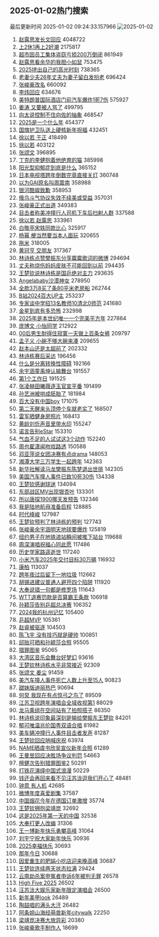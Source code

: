 ## 2025-01-02热门搜索 
最后更新时间 2025-01-02 09:24:33.157966 
![2025-01-02](https://imgs-storage.s3.us-east-005.backblazeb2.com/20250102/2025-01-02.png?versionId=4_z8fbbed132d73df8689c40f13_f11339083fc2b12af_d20250102_m012432_c005_v0501018_t0012_u01735781072735) 
1. [赵露思发长文回应](https://s.weibo.com/weibo?q=%E8%B5%B5%E9%9C%B2%E6%80%9D%E5%8F%91%E9%95%BF%E6%96%87%E5%9B%9E%E5%BA%94&t=31&band_rank=1&Refer=top) 4048722
1. [上2休1再上2好潮](https://s.weibo.com/weibo?q=%23%E4%B8%8A2%E4%BC%911%E5%86%8D%E4%B8%8A2%E5%A5%BD%E6%BD%AE%23&t=31&band_rank=1&Refer=top) 2175817
1. [超市因员工集体盗窃亏损200万倒闭](https://s.weibo.com/weibo?q=%23%E8%B6%85%E5%B8%82%E5%9B%A0%E5%91%98%E5%B7%A5%E9%9B%86%E4%BD%93%E7%9B%97%E7%AA%83%E4%BA%8F%E6%8D%9F200%E4%B8%87%E5%80%92%E9%97%AD%23&t=31&band_rank=4&Refer=top) 861949
1. [赵露思看余华的我胆小如鼠](https://s.weibo.com/weibo?q=%23%E8%B5%B5%E9%9C%B2%E6%80%9D%E7%9C%8B%E4%BD%99%E5%8D%8E%E7%9A%84%E6%88%91%E8%83%86%E5%B0%8F%E5%A6%82%E9%BC%A0%23&t=31&band_rank=2&Refer=top) 753475
1. [2025拼出自己的高光时刻](https://s.weibo.com/weibo?q=%232025%E6%8B%BC%E5%87%BA%E8%87%AA%E5%B7%B1%E7%9A%84%E9%AB%98%E5%85%89%E6%97%B6%E5%88%BB%23&t=31&band_rank=3&Refer=top) 738365
1. [老妻少夫26年丈夫为妻子留白发扮老](https://s.weibo.com/weibo?q=%23%E8%80%81%E5%A6%BB%E5%B0%91%E5%A4%AB26%E5%B9%B4%E4%B8%88%E5%A4%AB%E4%B8%BA%E5%A6%BB%E5%AD%90%E7%95%99%E7%99%BD%E5%8F%91%E6%89%AE%E8%80%81%23&t=31&band_rank=2&Refer=top) 696424
1. [张峻豪改名](https://s.weibo.com/weibo?q=%23%E5%BC%A0%E5%B3%BB%E8%B1%AA%E6%94%B9%E5%90%8D%23&t=31&band_rank=2&Refer=top) 660092
1. [李炜回应](https://s.weibo.com/weibo?q=%23%E6%9D%8E%E7%82%9C%E5%9B%9E%E5%BA%94%23&t=31&band_rank=4&Refer=top) 634676
1. [美特朗普国际酒店门前汽车爆炸1死7伤](https://s.weibo.com/weibo?q=%23%E7%BE%8E%E7%89%B9%E6%9C%97%E6%99%AE%E5%9B%BD%E9%99%85%E9%85%92%E5%BA%97%E9%97%A8%E5%89%8D%E6%B1%BD%E8%BD%A6%E7%88%86%E7%82%B81%E6%AD%BB7%E4%BC%A4%23&t=31&band_rank=5&Refer=top) 575927
1. [姜涛 又要被人骂了](https://s.weibo.com/weibo?q=%E5%A7%9C%E6%B6%9B%20%E5%8F%88%E8%A6%81%E8%A2%AB%E4%BA%BA%E9%AA%82%E4%BA%86&t=31&band_rank=6&Refer=top) 499795
1. [向太说控制不住向佐的抽象](https://s.weibo.com/weibo?q=%E5%90%91%E5%A4%AA%E8%AF%B4%E6%8E%A7%E5%88%B6%E4%B8%8D%E4%BD%8F%E5%90%91%E4%BD%90%E7%9A%84%E6%8A%BD%E8%B1%A1&t=31&band_rank=7&Refer=top) 468547
1. [2025是一个什么年](https://s.weibo.com/weibo?q=%232025%E6%98%AF%E4%B8%80%E4%B8%AA%E4%BB%80%E4%B9%88%E5%B9%B4%23&t=31&band_rank=9&Refer=top) 454377
1. [国旗护卫队送上硬核新年祝福](https://s.weibo.com/weibo?q=%23%E5%9B%BD%E6%97%97%E6%8A%A4%E5%8D%AB%E9%98%9F%E9%80%81%E4%B8%8A%E7%A1%AC%E6%A0%B8%E6%96%B0%E5%B9%B4%E7%A5%9D%E7%A6%8F%23&t=31&band_rank=10&Refer=top) 432451
1. [徐以若 于正](https://s.weibo.com/weibo?q=%E5%BE%90%E4%BB%A5%E8%8B%A5%20%E4%BA%8E%E6%AD%A3&t=31&band_rank=11&Refer=top) 418499
1. [徐以若](https://s.weibo.com/weibo?q=%E5%BE%90%E4%BB%A5%E8%8B%A5&t=31&band_rank=12&Refer=top) 403122
1. [张颂文](https://s.weibo.com/weibo?q=%E5%BC%A0%E9%A2%82%E6%96%87&t=31&band_rank=13&Refer=top) 396895
1. [丁克的李健抱着他绝育的猫](https://s.weibo.com/weibo?q=%E4%B8%81%E5%85%8B%E7%9A%84%E6%9D%8E%E5%81%A5%E6%8A%B1%E7%9D%80%E4%BB%96%E7%BB%9D%E8%82%B2%E7%9A%84%E7%8C%AB&t=31&band_rank=12&Refer=top) 385998
1. [阳光型抑郁症到底是什么](https://s.weibo.com/weibo?q=%23%E9%98%B3%E5%85%89%E5%9E%8B%E6%8A%91%E9%83%81%E7%97%87%E5%88%B0%E5%BA%95%E6%98%AF%E4%BB%80%E4%B9%88%23&t=31&band_rank=5&Refer=top) 365152
1. [日本电视塔跨年倒数完竟直接关灯](https://s.weibo.com/weibo?q=%23%E6%97%A5%E6%9C%AC%E7%94%B5%E8%A7%86%E5%A1%94%E8%B7%A8%E5%B9%B4%E5%80%92%E6%95%B0%E5%AE%8C%E7%AB%9F%E7%9B%B4%E6%8E%A5%E5%85%B3%E7%81%AF%23&t=31&band_rank=6&Refer=top) 360748
1. [以为GAI原名叫周震南](https://s.weibo.com/weibo?q=%E4%BB%A5%E4%B8%BAGAI%E5%8E%9F%E5%90%8D%E5%8F%AB%E5%91%A8%E9%9C%87%E5%8D%97&t=31&band_rank=14&Refer=top) 358988
1. [银河酷娱致歉](https://s.weibo.com/weibo?q=%23%E9%93%B6%E6%B2%B3%E9%85%B7%E5%A8%B1%E8%87%B4%E6%AD%89%23&t=31&band_rank=7&Refer=top) 358953
1. [俄乌斗气协议失效不续美或受益](https://s.weibo.com/weibo?q=%23%E4%BF%84%E4%B9%8C%E6%96%97%E6%B0%94%E5%8D%8F%E8%AE%AE%E5%A4%B1%E6%95%88%E4%B8%8D%E7%BB%AD%E7%BE%8E%E6%88%96%E5%8F%97%E7%9B%8A%23&t=31&band_rank=15&Refer=top) 357031
1. [张峻豪正式出道](https://s.weibo.com/weibo?q=%23%E5%BC%A0%E5%B3%BB%E8%B1%AA%E6%AD%A3%E5%BC%8F%E5%87%BA%E9%81%93%23&t=31&band_rank=8&Refer=top) 349383
1. [目击者称美冲撞行人司机下车后扫射人群](https://s.weibo.com/weibo?q=%23%E7%9B%AE%E5%87%BB%E8%80%85%E7%A7%B0%E7%BE%8E%E5%86%B2%E6%92%9E%E8%A1%8C%E4%BA%BA%E5%8F%B8%E6%9C%BA%E4%B8%8B%E8%BD%A6%E5%90%8E%E6%89%AB%E5%B0%84%E4%BA%BA%E7%BE%A4%23&t=31&band_rank=10&Refer=top) 337588
1. [徐以若 赵露思](https://s.weibo.com/weibo?q=%E5%BE%90%E4%BB%A5%E8%8B%A5%20%E8%B5%B5%E9%9C%B2%E6%80%9D&t=31&band_rank=11&Refer=top) 333961
1. [白敬亭宋轶同款比心](https://s.weibo.com/weibo?q=%23%E7%99%BD%E6%95%AC%E4%BA%AD%E5%AE%8B%E8%BD%B6%E5%90%8C%E6%AC%BE%E6%AF%94%E5%BF%83%23&t=31&band_rank=13&Refer=top) 325917
1. [杨幂 梗当然要当本人面玩](https://s.weibo.com/weibo?q=%E6%9D%A8%E5%B9%82%20%E6%A2%97%E5%BD%93%E7%84%B6%E8%A6%81%E5%BD%93%E6%9C%AC%E4%BA%BA%E9%9D%A2%E7%8E%A9&t=31&band_rank=14&Refer=top) 320655
1. [拖米](https://s.weibo.com/weibo?q=%E6%8B%96%E7%B1%B3&t=31&band_rank=15&Refer=top) 318005
1. [黄冠亨 交朋友](https://s.weibo.com/weibo?q=%E9%BB%84%E5%86%A0%E4%BA%A8%20%E4%BA%A4%E6%9C%8B%E5%8F%8B&t=31&band_rank=17&Refer=top) 317367
1. [林诗栋点赞樊振东分享霉霉歌词的微博](https://s.weibo.com/weibo?q=%23%E6%9E%97%E8%AF%97%E6%A0%8B%E7%82%B9%E8%B5%9E%E6%A8%8A%E6%8C%AF%E4%B8%9C%E5%88%86%E4%BA%AB%E9%9C%89%E9%9C%89%E6%AD%8C%E8%AF%8D%E7%9A%84%E5%BE%AE%E5%8D%9A%23&t=31&band_rank=18&Refer=top) 294694
1. [丈夫称烧伤妈妈皮肤不可能回到以前](https://s.weibo.com/weibo?q=%23%E4%B8%88%E5%A4%AB%E7%A7%B0%E7%83%A7%E4%BC%A4%E5%A6%88%E5%A6%88%E7%9A%AE%E8%82%A4%E4%B8%8D%E5%8F%AF%E8%83%BD%E5%9B%9E%E5%88%B0%E4%BB%A5%E5%89%8D%23&t=31&band_rank=31&Refer=top) 294435
1. [王楚钦说林诗栋是国乒绝对主力](https://s.weibo.com/weibo?q=%23%E7%8E%8B%E6%A5%9A%E9%92%A6%E8%AF%B4%E6%9E%97%E8%AF%97%E6%A0%8B%E6%98%AF%E5%9B%BD%E4%B9%92%E7%BB%9D%E5%AF%B9%E4%B8%BB%E5%8A%9B%23&t=31&band_rank=18&Refer=top) 293635
1. [Angelababy沙漠神女](https://s.weibo.com/weibo?q=%23Angelababy%E6%B2%99%E6%BC%A0%E7%A5%9E%E5%A5%B3%23&t=31&band_rank=16&Refer=top) 278950
1. [全款3万8买了条80平米老房船](https://s.weibo.com/weibo?q=%E5%85%A8%E6%AC%BE3%E4%B8%878%E4%B9%B0%E4%BA%86%E6%9D%A180%E5%B9%B3%E7%B1%B3%E8%80%81%E6%88%BF%E8%88%B9&t=31&band_rank=19&Refer=top) 262744
1. [B站2024百大UP主](https://s.weibo.com/weibo?q=%23B%E7%AB%992024%E7%99%BE%E5%A4%A7UP%E4%B8%BB%23&t=31&band_rank=17&Refer=top) 253237
1. [专家谈中学招13名教师10清北0师范](https://s.weibo.com/weibo?q=%23%E4%B8%93%E5%AE%B6%E8%B0%88%E4%B8%AD%E5%AD%A6%E6%8B%9B13%E5%90%8D%E6%95%99%E5%B8%8810%E6%B8%85%E5%8C%970%E5%B8%88%E8%8C%83%23&t=31&band_rank=17&Refer=top) 241680
1. [金星到底有多恐怖](https://s.weibo.com/weibo?q=%E9%87%91%E6%98%9F%E5%88%B0%E5%BA%95%E6%9C%89%E5%A4%9A%E6%81%90%E6%80%96&t=31&band_rank=22&Refer=top) 232998
1. [2025年是本世纪唯一一个完美平方年](https://s.weibo.com/weibo?q=2025%E5%B9%B4%E6%98%AF%E6%9C%AC%E4%B8%96%E7%BA%AA%E5%94%AF%E4%B8%80%E4%B8%80%E4%B8%AA%E5%AE%8C%E7%BE%8E%E5%B9%B3%E6%96%B9%E5%B9%B4&t=31&band_rank=19&Refer=top) 227864
1. [庞博文 小怡同学](https://s.weibo.com/weibo?q=%E5%BA%9E%E5%8D%9A%E6%96%87%20%E5%B0%8F%E6%80%A1%E5%90%8C%E5%AD%A6&t=31&band_rank=20&Refer=top) 212922
1. [00后男生耐得住寂寞一天做上百条女裤](https://s.weibo.com/weibo?q=%2300%E5%90%8E%E7%94%B7%E7%94%9F%E8%80%90%E5%BE%97%E4%BD%8F%E5%AF%82%E5%AF%9E%E4%B8%80%E5%A4%A9%E5%81%9A%E4%B8%8A%E7%99%BE%E6%9D%A1%E5%A5%B3%E8%A3%A4%23&t=31&band_rank=21&Refer=top) 209797
1. [孟子义 小碗不够大碗来凑](https://s.weibo.com/weibo?q=%E5%AD%9F%E5%AD%90%E4%B9%89%20%E5%B0%8F%E7%A2%97%E4%B8%8D%E5%A4%9F%E5%A4%A7%E7%A2%97%E6%9D%A5%E5%87%91&t=31&band_rank=23&Refer=top) 209655
1. [赵本山还是太超前了](https://s.weibo.com/weibo?q=%E8%B5%B5%E6%9C%AC%E5%B1%B1%E8%BF%98%E6%98%AF%E5%A4%AA%E8%B6%85%E5%89%8D%E4%BA%86&t=31&band_rank=22&Refer=top) 202332
1. [林诗栋赛后采访](https://s.weibo.com/weibo?q=%E6%9E%97%E8%AF%97%E6%A0%8B%E8%B5%9B%E5%90%8E%E9%87%87%E8%AE%BF&t=31&band_rank=25&Refer=top) 196456
1. [什么是分离转换性障碍](https://s.weibo.com/weibo?q=%23%E4%BB%80%E4%B9%88%E6%98%AF%E5%88%86%E7%A6%BB%E8%BD%AC%E6%8D%A2%E6%80%A7%E9%9A%9C%E7%A2%8D%23&t=31&band_rank=26&Refer=top) 192166
1. [余宇涵童禹坤认输舞台](https://s.weibo.com/weibo?q=%23%E4%BD%99%E5%AE%87%E6%B6%B5%E7%AB%A5%E7%A6%B9%E5%9D%A4%E8%AE%A4%E8%BE%93%E8%88%9E%E5%8F%B0%23&t=31&band_rank=23&Refer=top) 191557
1. [第1个工作日](https://s.weibo.com/weibo?q=%23%E7%AC%AC1%E4%B8%AA%E5%B7%A5%E4%BD%9C%E6%97%A5%23&t=31&band_rank=27&Refer=top) 191525
1. [张凌赫田曦薇逐玉官宣平番](https://s.weibo.com/weibo?q=%23%E5%BC%A0%E5%87%8C%E8%B5%AB%E7%94%B0%E6%9B%A6%E8%96%87%E9%80%90%E7%8E%89%E5%AE%98%E5%AE%A3%E5%B9%B3%E7%95%AA%23&t=31&band_rank=28&Refer=top) 191499
1. [孙艺洲被哄成胚胎了](https://s.weibo.com/weibo?q=%E5%AD%99%E8%89%BA%E6%B4%B2%E8%A2%AB%E5%93%84%E6%88%90%E8%83%9A%E8%83%8E%E4%BA%86&t=31&band_rank=29&Refer=top) 181984
1. [百大没有中国boy](https://s.weibo.com/weibo?q=%23%E7%99%BE%E5%A4%A7%E6%B2%A1%E6%9C%89%E4%B8%AD%E5%9B%BDboy%23&t=31&band_rank=30&Refer=top) 171075
1. [第二天醒来头顶停个车就老实了](https://s.weibo.com/weibo?q=%E7%AC%AC%E4%BA%8C%E5%A4%A9%E9%86%92%E6%9D%A5%E5%A4%B4%E9%A1%B6%E5%81%9C%E4%B8%AA%E8%BD%A6%E5%B0%B1%E8%80%81%E5%AE%9E%E4%BA%86&t=31&band_rank=31&Refer=top) 168507
1. [雷军晒健身房照片](https://s.weibo.com/weibo?q=%23%E9%9B%B7%E5%86%9B%E6%99%92%E5%81%A5%E8%BA%AB%E6%88%BF%E7%85%A7%E7%89%87%23&t=31&band_rank=32&Refer=top) 168413
1. [黄龄刘忻声音里带水印](https://s.weibo.com/weibo?q=%23%E9%BB%84%E9%BE%84%E5%88%98%E5%BF%BB%E5%A3%B0%E9%9F%B3%E9%87%8C%E5%B8%A6%E6%B0%B4%E5%8D%B0%23&t=31&band_rank=24&Refer=top) 155247
1. [诺言告别eStar](https://s.weibo.com/weibo?q=%23%E8%AF%BA%E8%A8%80%E5%91%8A%E5%88%ABeStar%23&t=31&band_rank=25&Refer=top) 153310
1. [气血不足的人试试这3个动作](https://s.weibo.com/weibo?q=%23%E6%B0%94%E8%A1%80%E4%B8%8D%E8%B6%B3%E7%9A%84%E4%BA%BA%E8%AF%95%E8%AF%95%E8%BF%993%E4%B8%AA%E5%8A%A8%E4%BD%9C%23&t=31&band_rank=26&Refer=top) 152240
1. [周也翟潇闻吻戏路透](https://s.weibo.com/weibo?q=%E5%91%A8%E4%B9%9F%E7%BF%9F%E6%BD%87%E9%97%BB%E5%90%BB%E6%88%8F%E8%B7%AF%E9%80%8F&t=31&band_rank=27&Refer=top) 150588
1. [邓亚萍说女团决赛有点drama](https://s.weibo.com/weibo?q=%23%E9%82%93%E4%BA%9A%E8%90%8D%E8%AF%B4%E5%A5%B3%E5%9B%A2%E5%86%B3%E8%B5%9B%E6%9C%89%E7%82%B9drama%23&t=31&band_rank=34&Refer=top) 148053
1. [湘潭大学三万学生一起跨年](https://s.weibo.com/weibo?q=%23%E6%B9%98%E6%BD%AD%E5%A4%A7%E5%AD%A6%E4%B8%89%E4%B8%87%E5%AD%A6%E7%94%9F%E4%B8%80%E8%B5%B7%E8%B7%A8%E5%B9%B4%23&t=31&band_rank=35&Refer=top) 142363
1. [新华社解读马龙樊振东陈梦退出世排](https://s.weibo.com/weibo?q=%23%E6%96%B0%E5%8D%8E%E7%A4%BE%E8%A7%A3%E8%AF%BB%E9%A9%AC%E9%BE%99%E6%A8%8A%E6%8C%AF%E4%B8%9C%E9%99%88%E6%A2%A6%E9%80%80%E5%87%BA%E4%B8%96%E6%8E%92%23&t=31&band_rank=36&Refer=top) 142305
1. [美国汽车撞人事件已致10死30伤](https://s.weibo.com/weibo?q=%23%E7%BE%8E%E5%9B%BD%E6%B1%BD%E8%BD%A6%E6%92%9E%E4%BA%BA%E4%BA%8B%E4%BB%B6%E5%B7%B2%E8%87%B410%E6%AD%BB30%E4%BC%A4%23&t=31&band_rank=28&Refer=top) 134338
1. [王楚钦感谢球迷](https://s.weibo.com/weibo?q=%E7%8E%8B%E6%A5%9A%E9%92%A6%E6%84%9F%E8%B0%A2%E7%90%83%E8%BF%B7&t=31&band_rank=29&Refer=top) 134094
1. [东部战区MV出现银杏叶](https://s.weibo.com/weibo?q=%23%E4%B8%9C%E9%83%A8%E6%88%98%E5%8C%BAMV%E5%87%BA%E7%8E%B0%E9%93%B6%E6%9D%8F%E5%8F%B6%23&t=31&band_rank=30&Refer=top) 133301
1. [所以唐探1900哪天发预告](https://s.weibo.com/weibo?q=%E6%89%80%E4%BB%A5%E5%94%90%E6%8E%A21900%E5%93%AA%E5%A4%A9%E5%8F%91%E9%A2%84%E5%91%8A&t=31&band_rank=39&Refer=top) 132346
1. [我是陆地航母准备启程](https://s.weibo.com/weibo?q=%23%E6%88%91%E6%98%AF%E9%99%86%E5%9C%B0%E8%88%AA%E6%AF%8D%E5%87%86%E5%A4%87%E5%90%AF%E7%A8%8B%23&t=31&band_rank=40&Refer=top) 128885
1. [时代峰峻](https://s.weibo.com/weibo?q=%E6%97%B6%E4%BB%A3%E5%B3%B0%E5%B3%BB&t=31&band_rank=32&Refer=top) 127987
1. [王楚钦预判了林诗栋的预判](https://s.weibo.com/weibo?q=%23%E7%8E%8B%E6%A5%9A%E9%92%A6%E9%A2%84%E5%88%A4%E4%BA%86%E6%9E%97%E8%AF%97%E6%A0%8B%E7%9A%84%E9%A2%84%E5%88%A4%23&t=31&band_rank=33&Refer=top) 127743
1. [张峻豪余宇涵明天地球要爆炸](https://s.weibo.com/weibo?q=%23%E5%BC%A0%E5%B3%BB%E8%B1%AA%E4%BD%99%E5%AE%87%E6%B6%B5%E6%98%8E%E5%A4%A9%E5%9C%B0%E7%90%83%E8%A6%81%E7%88%86%E7%82%B8%23&t=31&band_rank=34&Refer=top) 125819
1. [纽约男子在地铁进站瞬间被推下站台](https://s.weibo.com/weibo?q=%23%E7%BA%BD%E7%BA%A6%E7%94%B7%E5%AD%90%E5%9C%A8%E5%9C%B0%E9%93%81%E8%BF%9B%E7%AB%99%E7%9E%AC%E9%97%B4%E8%A2%AB%E6%8E%A8%E4%B8%8B%E7%AB%99%E5%8F%B0%23&t=31&band_rank=35&Refer=top) 119688
1. [周深演唱祝福心同此愿](https://s.weibo.com/weibo?q=%23%E5%91%A8%E6%B7%B1%E6%BC%94%E5%94%B1%E7%A5%9D%E7%A6%8F%E5%BF%83%E5%90%8C%E6%AD%A4%E6%84%BF%23&t=31&band_rank=36&Refer=top) 117486
1. [历史学家路遥逝世](https://s.weibo.com/weibo?q=%23%E5%8E%86%E5%8F%B2%E5%AD%A6%E5%AE%B6%E8%B7%AF%E9%81%A5%E9%80%9D%E4%B8%96%23&t=31&band_rank=43&Refer=top) 117240
1. [小米汽车2025年交付目标30万辆](https://s.weibo.com/weibo?q=%23%E5%B0%8F%E7%B1%B3%E6%B1%BD%E8%BD%A62025%E5%B9%B4%E4%BA%A4%E4%BB%98%E7%9B%AE%E6%A0%8730%E4%B8%87%E8%BE%86%23&t=31&band_rank=44&Refer=top) 116932
1. [康柏](https://s.weibo.com/weibo?q=%E5%BA%B7%E6%9F%8F&t=31&band_rank=37&Refer=top) 113037
1. [跨年夜过后留下一地垃圾](https://s.weibo.com/weibo?q=%23%E8%B7%A8%E5%B9%B4%E5%A4%9C%E8%BF%87%E5%90%8E%E7%95%99%E4%B8%8B%E4%B8%80%E5%9C%B0%E5%9E%83%E5%9C%BE%23&t=31&band_rank=45&Refer=top) 112662
1. [胡锡进建议普通人避开四个陷阱](https://s.weibo.com/weibo?q=%23%E8%83%A1%E9%94%A1%E8%BF%9B%E5%BB%BA%E8%AE%AE%E6%99%AE%E9%80%9A%E4%BA%BA%E9%81%BF%E5%BC%80%E5%9B%9B%E4%B8%AA%E9%99%B7%E9%98%B1%23&t=31&band_rank=46&Refer=top) 111920
1. [大奉说错一句都是修罗场](https://s.weibo.com/weibo?q=%E5%A4%A7%E5%A5%89%E8%AF%B4%E9%94%99%E4%B8%80%E5%8F%A5%E9%83%BD%E6%98%AF%E4%BF%AE%E7%BD%97%E5%9C%BA&t=31&band_rank=38&Refer=top) 111643
1. [WTT退赛罚款是否算霸王条款](https://s.weibo.com/weibo?q=%23WTT%E9%80%80%E8%B5%9B%E7%BD%9A%E6%AC%BE%E6%98%AF%E5%90%A6%E7%AE%97%E9%9C%B8%E7%8E%8B%E6%9D%A1%E6%AC%BE%23&t=31&band_rank=23&Refer=top) 106918
1. [孙颖莎告别乒超总决赛](https://s.weibo.com/weibo?q=%23%E5%AD%99%E9%A2%96%E8%8E%8E%E5%91%8A%E5%88%AB%E4%B9%92%E8%B6%85%E6%80%BB%E5%86%B3%E8%B5%9B%23&t=31&band_rank=39&Refer=top) 106352
1. [2024我的杭州记忆](https://s.weibo.com/weibo?q=%232024%E6%88%91%E7%9A%84%E6%9D%AD%E5%B7%9E%E8%AE%B0%E5%BF%86%23&t=31&band_rank=40&Refer=top) 105400
1. [乒超MVP](https://s.weibo.com/weibo?q=%E4%B9%92%E8%B6%85MVP&t=31&band_rank=41&Refer=top) 105361
1. [赵睿被驱逐](https://s.weibo.com/weibo?q=%23%E8%B5%B5%E7%9D%BF%E8%A2%AB%E9%A9%B1%E9%80%90%23&t=31&band_rank=25&Refer=top) 104503
1. [陈飞宇 没有技巧就是硬帅](https://s.weibo.com/weibo?q=%E9%99%88%E9%A3%9E%E5%AE%87%20%E6%B2%A1%E6%9C%89%E6%8A%80%E5%B7%A7%E5%B0%B1%E6%98%AF%E7%A1%AC%E5%B8%85&t=31&band_rank=42&Refer=top) 100851
1. [邱贻可晒和孙颖莎合照](https://s.weibo.com/weibo?q=%23%E9%82%B1%E8%B4%BB%E5%8F%AF%E6%99%92%E5%92%8C%E5%AD%99%E9%A2%96%E8%8E%8E%E5%90%88%E7%85%A7%23&t=31&band_rank=43&Refer=top) 95505
1. [猎罪图鉴](https://s.weibo.com/weibo?q=%E7%8C%8E%E7%BD%AA%E5%9B%BE%E9%89%B4&t=31&band_rank=44&Refer=top) 95065
1. [大湾区音乐会舞台好梦幻](https://s.weibo.com/weibo?q=%23%E5%A4%A7%E6%B9%BE%E5%8C%BA%E9%9F%B3%E4%B9%90%E4%BC%9A%E8%88%9E%E5%8F%B0%E5%A5%BD%E6%A2%A6%E5%B9%BB%23&t=31&band_rank=45&Refer=top) 93616
1. [王楚钦林诗栋水平非常接近](https://s.weibo.com/weibo?q=%23%E7%8E%8B%E6%A5%9A%E9%92%A6%E6%9E%97%E8%AF%97%E6%A0%8B%E6%B0%B4%E5%B9%B3%E9%9D%9E%E5%B8%B8%E6%8E%A5%E8%BF%91%23&t=31&band_rank=46&Refer=top) 92309
1. [张颂文 姜尘](https://s.weibo.com/weibo?q=%E5%BC%A0%E9%A2%82%E6%96%87%20%E5%A7%9C%E5%B0%98&t=31&band_rank=47&Refer=top) 91459
1. [美汽车撞人事件死亡人数上升至15人](https://s.weibo.com/weibo?q=%23%E7%BE%8E%E6%B1%BD%E8%BD%A6%E6%92%9E%E4%BA%BA%E4%BA%8B%E4%BB%B6%E6%AD%BB%E4%BA%A1%E4%BA%BA%E6%95%B0%E4%B8%8A%E5%8D%87%E8%87%B315%E4%BA%BA%23&t=31&band_rank=50&Refer=top) 90823
1. [甜妹版迪丽热巴](https://s.weibo.com/weibo?q=%23%E7%94%9C%E5%A6%B9%E7%89%88%E8%BF%AA%E4%B8%BD%E7%83%AD%E5%B7%B4%23&t=31&band_rank=48&Refer=top) 90694
1. [何炅 我现在有点惊弓之鸟了](https://s.weibo.com/weibo?q=%E4%BD%95%E7%82%85%20%E6%88%91%E7%8E%B0%E5%9C%A8%E6%9C%89%E7%82%B9%E6%83%8A%E5%BC%93%E4%B9%8B%E9%B8%9F%E4%BA%86&t=31&band_rank=49&Refer=top) 89509
1. [江苏卫视跨年演唱会全域收视第1](https://s.weibo.com/weibo?q=%23%E6%B1%9F%E8%8B%8F%E5%8D%AB%E8%A7%86%E8%B7%A8%E5%B9%B4%E6%BC%94%E5%94%B1%E4%BC%9A%E5%85%A8%E5%9F%9F%E6%94%B6%E8%A7%86%E7%AC%AC1%23&t=31&band_rank=50&Refer=top) 88029
1. [龙马乘组在空间站有了拍照搭子](https://s.weibo.com/weibo?q=%23%E9%BE%99%E9%A9%AC%E4%B9%98%E7%BB%84%E5%9C%A8%E7%A9%BA%E9%97%B4%E7%AB%99%E6%9C%89%E4%BA%86%E6%8B%8D%E7%85%A7%E6%90%AD%E5%AD%90%23&t=31&band_rank=10&Refer=top) 86350
1. [林诗栋说印象最深刻是输给樊振东王楚钦](https://s.weibo.com/weibo?q=%23%E6%9E%97%E8%AF%97%E6%A0%8B%E8%AF%B4%E5%8D%B0%E8%B1%A1%E6%9C%80%E6%B7%B1%E5%88%BB%E6%98%AF%E8%BE%93%E7%BB%99%E6%A8%8A%E6%8C%AF%E4%B8%9C%E7%8E%8B%E6%A5%9A%E9%92%A6%23&t=31&band_rank=29&Refer=top) 84201
1. [郁可唯温兆伦国粤双语合唱](https://s.weibo.com/weibo?q=%23%E9%83%81%E5%8F%AF%E5%94%AF%E6%B8%A9%E5%85%86%E4%BC%A6%E5%9B%BD%E7%B2%A4%E5%8F%8C%E8%AF%AD%E5%90%88%E5%94%B1%23&t=31&band_rank=30&Refer=top) 81982
1. [美车辆冲撞行人事件目击者发声](https://s.weibo.com/weibo?q=%23%E7%BE%8E%E8%BD%A6%E8%BE%86%E5%86%B2%E6%92%9E%E8%A1%8C%E4%BA%BA%E4%BA%8B%E4%BB%B6%E7%9B%AE%E5%87%BB%E8%80%85%E5%8F%91%E5%A3%B0%23&t=31&band_rank=31&Refer=top) 81287
1. [王楚钦回应呐喊庆祝](https://s.weibo.com/weibo?q=%23%E7%8E%8B%E6%A5%9A%E9%92%A6%E5%9B%9E%E5%BA%94%E5%91%90%E5%96%8A%E5%BA%86%E7%A5%9D%23&t=31&band_rank=45&Refer=top) 63974
1. [NAME晒虞书欣吴宣仪新年合照](https://s.weibo.com/weibo?q=NAME%E6%99%92%E8%99%9E%E4%B9%A6%E6%AC%A3%E5%90%B4%E5%AE%A3%E4%BB%AA%E6%96%B0%E5%B9%B4%E5%90%88%E7%85%A7&t=31&band_rank=40&Refer=top) 61289
1. [王曼昱回应决胜场争议判罚](https://s.weibo.com/weibo?q=%23%E7%8E%8B%E6%9B%BC%E6%98%B1%E5%9B%9E%E5%BA%94%E5%86%B3%E8%83%9C%E5%9C%BA%E4%BA%89%E8%AE%AE%E5%88%A4%E7%BD%9A%23&t=31&band_rank=44&Refer=top) 54663
1. [檀健次告别猎罪图鉴2](https://s.weibo.com/weibo?q=%23%E6%AA%80%E5%81%A5%E6%AC%A1%E5%91%8A%E5%88%AB%E7%8C%8E%E7%BD%AA%E5%9B%BE%E9%89%B42%23&t=31&band_rank=47&Refer=top) 50291
1. [打铁花演绎中国式浪漫](https://s.weibo.com/weibo?q=%23%E6%89%93%E9%93%81%E8%8A%B1%E6%BC%94%E7%BB%8E%E4%B8%AD%E5%9B%BD%E5%BC%8F%E6%B5%AA%E6%BC%AB%23&t=31&band_rank=10&Refer=top) 50229
1. [钱还会再回来看不见汪苏泷逗我们开心了](https://s.weibo.com/weibo?q=%E9%92%B1%E8%BF%98%E4%BC%9A%E5%86%8D%E5%9B%9E%E6%9D%A5%E7%9C%8B%E4%B8%8D%E8%A7%81%E6%B1%AA%E8%8B%8F%E6%B3%B7%E9%80%97%E6%88%91%E4%BB%AC%E5%BC%80%E5%BF%83%E4%BA%86&t=31&band_rank=49&Refer=top) 48481
1. [钟意 有人机](https://s.weibo.com/weibo?q=%E9%92%9F%E6%84%8F%20%E6%9C%89%E4%BA%BA%E6%9C%BA&t=31&band_rank=25&Refer=top) 42685
1. [微博年度喜爱剧集](https://s.weibo.com/weibo?q=%E5%BE%AE%E5%8D%9A%E5%B9%B4%E5%BA%A6%E5%96%9C%E7%88%B1%E5%89%A7%E9%9B%86&t=31&band_rank=35&Refer=top) 37587
1. [中国烟花今年在德国订单激增](https://s.weibo.com/weibo?q=%23%E4%B8%AD%E5%9B%BD%E7%83%9F%E8%8A%B1%E4%BB%8A%E5%B9%B4%E5%9C%A8%E5%BE%B7%E5%9B%BD%E8%AE%A2%E5%8D%95%E6%BF%80%E5%A2%9E%23&t=31&band_rank=47&Refer=top) 35774
1. [王楚钦拥抱梁靖崑](https://s.weibo.com/weibo?q=%23%E7%8E%8B%E6%A5%9A%E9%92%A6%E6%8B%A5%E6%8A%B1%E6%A2%81%E9%9D%96%E5%B4%91%23&t=31&band_rank=44&Refer=top) 32692
1. [这是2025年第一天的中国](https://s.weibo.com/weibo?q=%23%E8%BF%99%E6%98%AF2025%E5%B9%B4%E7%AC%AC%E4%B8%80%E5%A4%A9%E7%9A%84%E4%B8%AD%E5%9B%BD%23&t=31&band_rank=45&Refer=top) 32538
1. [大奉打更人改编](https://s.weibo.com/weibo?q=%23%E5%A4%A7%E5%A5%89%E6%89%93%E6%9B%B4%E4%BA%BA%E6%94%B9%E7%BC%96%23&t=31&band_rank=30&Refer=top) 31306
1. [王一博新年快乐勇攀高峰](https://s.weibo.com/weibo?q=%23%E7%8E%8B%E4%B8%80%E5%8D%9A%E6%96%B0%E5%B9%B4%E5%BF%AB%E4%B9%90%E5%8B%87%E6%94%80%E9%AB%98%E5%B3%B0%23&t=31&band_rank=50&Refer=top) 31064
1. [刘宇宁祝大家新年快乐](https://s.weibo.com/weibo?q=%23%E5%88%98%E5%AE%87%E5%AE%81%E7%A5%9D%E5%A4%A7%E5%AE%B6%E6%96%B0%E5%B9%B4%E5%BF%AB%E4%B9%90%23&t=31&band_rank=50&Refer=top) 30936
1. [2025幸福快乐](https://s.weibo.com/weibo?q=%232025%E5%B9%B8%E7%A6%8F%E5%BF%AB%E4%B9%90%23&t=31&band_rank=46&Refer=top) 30693
1. [那年今日](https://s.weibo.com/weibo?q=%E9%82%A3%E5%B9%B4%E4%BB%8A%E6%97%A5&t=31&band_rank=48&Refer=top) 30688
1. [因爱重生的肥娟小吃店迎来晚高峰](https://s.weibo.com/weibo?q=%23%E5%9B%A0%E7%88%B1%E9%87%8D%E7%94%9F%E7%9A%84%E8%82%A5%E5%A8%9F%E5%B0%8F%E5%90%83%E5%BA%97%E8%BF%8E%E6%9D%A5%E6%99%9A%E9%AB%98%E5%B3%B0%23&t=31&band_rank=49&Refer=top) 30687
1. [王楚钦连续两天状态拉满](https://s.weibo.com/weibo?q=%23%E7%8E%8B%E6%A5%9A%E9%92%A6%E8%BF%9E%E7%BB%AD%E4%B8%A4%E5%A4%A9%E7%8A%B6%E6%80%81%E6%8B%89%E6%BB%A1%23&t=31&band_rank=25&Refer=top) 29424
1. [云南劫杀案申冤者申诉6年被判无罪](https://s.weibo.com/weibo?q=%23%E4%BA%91%E5%8D%97%E5%8A%AB%E6%9D%80%E6%A1%88%E7%94%B3%E5%86%A4%E8%80%85%E7%94%B3%E8%AF%896%E5%B9%B4%E8%A2%AB%E5%88%A4%E6%97%A0%E7%BD%AA%23&t=31&band_rank=35&Refer=top) 26578
1. [High Five 2025](https://s.weibo.com/weibo?q=High%20Five%202025&t=31&band_rank=46&Refer=top) 26502
1. [汪苏泷大娱乐家新年限定演唱会](https://s.weibo.com/weibo?q=%23%E6%B1%AA%E8%8B%8F%E6%B3%B7%E5%A4%A7%E5%A8%B1%E4%B9%90%E5%AE%B6%E6%96%B0%E5%B9%B4%E9%99%90%E5%AE%9A%E6%BC%94%E5%94%B1%E4%BC%9A%23&t=31&band_rank=47&Refer=top) 26500
1. [新年美甲look](https://s.weibo.com/weibo?q=%E6%96%B0%E5%B9%B4%E7%BE%8E%E7%94%B2look&t=31&band_rank=42&Refer=top) 26489
1. [陶喆唱的满头大汗](https://s.weibo.com/weibo?q=%E9%99%B6%E5%96%86%E5%94%B1%E7%9A%84%E6%BB%A1%E5%A4%B4%E5%A4%A7%E6%B1%97&t=31&band_rank=49&Refer=top) 26482
1. [阿条姐山海经萌兽新年citywalk](https://s.weibo.com/weibo?q=%23%E9%98%BF%E6%9D%A1%E5%A7%90%E5%B1%B1%E6%B5%B7%E7%BB%8F%E8%90%8C%E5%85%BD%E6%96%B0%E5%B9%B4citywalk%23&t=31&band_rank=25&Refer=top) 22250
1. [梁靖崑决赛大放异彩](https://s.weibo.com/weibo?q=%23%E6%A2%81%E9%9D%96%E5%B4%91%E5%86%B3%E8%B5%9B%E5%A4%A7%E6%94%BE%E5%BC%82%E5%BD%A9%23&t=31&band_rank=38&Refer=top) 20380
1. [张峻豪歌手制作人](https://s.weibo.com/weibo?q=%23%E5%BC%A0%E5%B3%BB%E8%B1%AA%E6%AD%8C%E6%89%8B%E5%88%B6%E4%BD%9C%E4%BA%BA%23&t=31&band_rank=25&Refer=top) 18699
